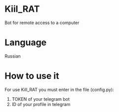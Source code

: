 # Kiil_RAT
Bot for remote access to a computer

# Language
Russian

# How to use it
For use Kill_RAT you must enter in the file (config.py):
1. TOKEN of your telegram bot 
2. ID of your profile in telegram
